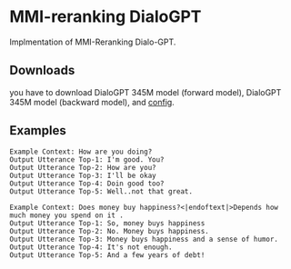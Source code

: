# MMI-reranking DialoGPT
Implmentation of MMI-Reranking Dialo-GPT.

## Downloads

you have to download DialoGPT 345M model (forward model), DialoGPT 345M model (backward model), and [config](https://github.com/microsoft/DialoGPT/tree/master/configs/345M).

## Examples

```
Example Context: How are you doing?
Output Utterance Top-1: I'm good. You?
Output Utterance Top-2: How are you?
Output Utterance Top-3: I'll be okay
Output Utterance Top-4: Doin good too?
Output Utterance Top-5: Well..not that great.

Example Context: Does money buy happiness?<|endoftext|>Depends how much money you spend on it .
Output Utterance Top-1: So, money buys happiness
Output Utterance Top-2: No. Money buys happiness.
Output Utterance Top-3: Money buys happiness and a sense of humor.
Output Utterance Top-4: It's not enough.
Output Utterance Top-5: And a few years of debt!
```

